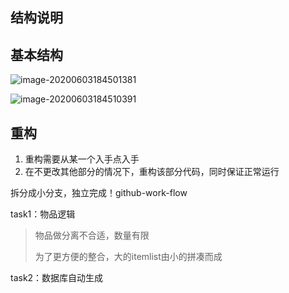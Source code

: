 ## 结构说明

## 基本结构

![image-20200603184501381](C:\Users\Garry\AppData\Roaming\Typora\typora-user-images\image-20200603184501381.png)

![image-20200603184510391](C:\Users\Garry\AppData\Roaming\Typora\typora-user-images\image-20200603184510391.png)

## 重构

1.  重构需要从某一个入手点入手
2. 在不更改其他部分的情况下，重构该部分代码，同时保证正常运行

拆分成小分支，独立完成！github-work-flow

task1：物品逻辑

>物品做分离不合适，数量有限
>
>为了更方便的整合，大的itemlist由小的拼凑而成

task2：数据库自动生成